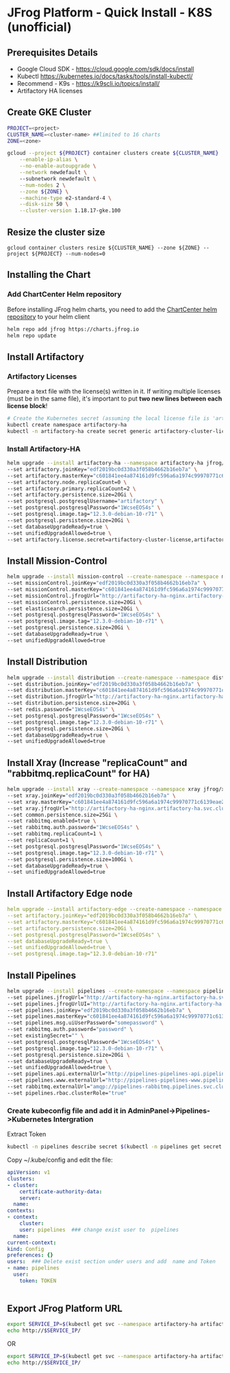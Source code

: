 # JFrog Platform - Quick Install - K8S (unofficial)

## Prerequisites Details

* Google Cloud SDK - https://cloud.google.com/sdk/docs/install
* Kubectl https://kubernetes.io/docs/tasks/tools/install-kubectl/
* Recommend - K9s - https://k9scli.io/topics/install/
* Artifactory HA licenses 

## Create GKE Cluster
```bash
PROJECT=<project> 
CLUSTER_NAME=<cluster-name> ##limited to 16 charts
ZONE=<zone>

gcloud --project ${PROJECT} container clusters create ${CLUSTER_NAME}  \
    --enable-ip-alias \
    --no-enable-autoupgrade \
    --network newdefault \ 
    --subnetwork newdefault \
    --num-nodes 2 \
    --zone ${ZONE} \
    --machine-type e2-standard-4 \
    --disk-size 50 \
    --cluster-version 1.18.17-gke.100
```

## Resize the cluster size
```
gcloud container clusters resize ${CLUSTER_NAME} --zone ${ZONE} --project ${PROJECT} --num-nodes=0
```

## Installing the Chart

### Add ChartCenter Helm repository

Before installing JFrog helm charts, you need to add the [ChartCenter helm repository](https://chartcenter.io) to your helm client

```bash
helm repo add jfrog https://charts.jfrog.io
helm repo update
```

## Install Artifactory
### Artifactory Licenses
Prepare a text file with the license(s) written in it. If writing multiple licenses (must be in the same file), it's important to put **two new lines between each license block**!
```bash
# Create the Kubernetes secret (assuming the local license file is 'art.lic')
kubectl create namespace artifactory-ha
kubectl -n artifactory-ha create secret generic artifactory-cluster-license --from-file=./art.lic
```
### Install Artifactory-HA
```bash
helm upgrade --install artifactory-ha --namespace artifactory-ha jfrog/artifactory-ha \
--set artifactory.joinKey="edf2019bc0d330a3f058b4662b16eb7a" \
--set artifactory.masterKey="c601841ee4a874161d9fc596a6a1974c99970771c6139eae20898eed1c61ace3" \
--set artifactory.node.replicaCount=0 \
--set artifactory.primary.replicaCount=2 \
--set artifactory.persistence.size=20Gi \
--set postgresql.postgresqlUsername="artifactory" \
--set postgresql.postgresqlPassword="1WcseEOS4s" \
--set postgresql.image.tag="12.3.0-debian-10-r71" \
--set postgresql.persistence.size=20Gi \
--set databaseUpgradeReady=true \
--set unifiedUpgradeAllowed=true \
--set artifactory.license.secret=artifactory-cluster-license,artifactory.license.dataKey=art.lic
```

## Install Mission-Control
```bash
helm upgrade --install mission-control --create-namespace --namespace mission-control jfrog/mission-control \
--set missionControl.joinKey="edf2019bc0d330a3f058b4662b16eb7a" \
--set missionControl.masterKey="c601841ee4a874161d9fc596a6a1974c99970771c6139eae20898eed1c61ace3" \
--set missionControl.jfrogUrl="http://artifactory-ha-nginx.artifactory-ha.svc.cluster.local" \
--set missionControl.persistence.size=20Gi \
--set elasticsearch.persistence.size=20Gi \
--set postgresql.postgresqlPassword="1WcseEOS4s" \
--set postgresql.image.tag="12.3.0-debian-10-r71" \
--set postgresql.persistence.size=20Gi \
--set databaseUpgradeReady=true \
--set unifiedUpgradeAllowed=true
```

## Install Distribution
```bash
helm upgrade --install distribution --create-namespace --namespace distribution jfrog/distribution \
--set distribution.joinKey="edf2019bc0d330a3f058b4662b16eb7a" \
--set distribution.masterKey="c601841ee4a874161d9fc596a6a1974c99970771c6139eae20898eed1c61ace3" \
--set distribution.jfrogUrl="http://artifactory-ha-nginx.artifactory-ha.svc.cluster.local" \
--set distribution.persistence.size=20Gi \
--set redis.password="1WcseEOS4s" \
--set postgresql.postgresqlPassword="1WcseEOS4s" \
--set postgresql.image.tag="12.3.0-debian-10-r71" \
--set postgresql.persistence.size=20Gi \
--set databaseUpgradeReady=true \
--set unifiedUpgradeAllowed=true 
```

## Install Xray (Increase "replicaCount" and "rabbitmq.replicaCount" for HA)
```bash
helm upgrade --install xray --create-namespace --namespace xray jfrog/xray \
--set xray.joinKey="edf2019bc0d330a3f058b4662b16eb7a" \
--set xray.masterKey="c601841ee4a874161d9fc596a6a1974c99970771c6139eae20898eed1c61ace3" \
--set xray.jfrogUrl="http://artifactory-ha-nginx.artifactory-ha.svc.cluster.local" \
--set common.persistence.size=25Gi \
--set rabbitmq.enabled=true \
--set rabbitmq.auth.password="1WcseEOS4s" \
--set rabbitmq.replicaCount=1 \
--set replicaCount=1 \
--set postgresql.postgresqlPassword="1WcseEOS4s" \
--set postgresql.image.tag="12.3.0-debian-10-r71" \
--set postgresql.persistence.size=100Gi \
--set databaseUpgradeReady=true \
--set unifiedUpgradeAllowed=true
```

## Install Artifactory Edge node
```yaml
helm upgrade --install artifactory-edge --create-namespace --namespace artifactory-edge jfrog/artifactory \
--set artifactory.joinKey="edf2019bc0d330a3f058b4662b16eb7a" \
--set artifactory.masterKey="c601841ee4a874161d9fc596a6a1974c99970771c6139eae20898eed1c61ace3" \
--set artifactory.persistence.size=20Gi \
--set postgresql.postgresqlPassword="1WcseEOS4s" \
--set databaseUpgradeReady=true \
--set unifiedUpgradeAllowed=true \
--set postgresql.image.tag="12.3.0-debian-10-r71"
```

## Install Pipelines
```bash
helm upgrade --install pipelines --create-namespace --namespace pipelines jfrog/pipelines \
--set pipelines.jfrogUrl="http://artifactory-ha-nginx.artifactory-ha.svc.cluster.local" \
--set pipelines.jfrogUrlUI="http://artifactory-ha-nginx.artifactory-ha.svc.cluster.local" \
--set pipelines.joinKey="edf2019bc0d330a3f058b4662b16eb7a" \
--set pipelines.masterKey="c601841ee4a874161d9fc596a6a1974c99970771c6139eae20898eed1c61ace3" \
--set pipelines.msg.uiUserPassword="somepassword" \
--set rabbitmq.auth.password="password" \
--set existingSecret="" \
--set postgresql.postgresqlPassword="1WcseEOS4s" \
--set postgresql.image.tag="12.3.0-debian-10-r71" \
--set postgresql.persistence.size=20Gi \
--set databaseUpgradeReady=true \
--set unifiedUpgradeAllowed=true \
--set pipelines.api.externalUrl="http://pipelines-pipelines-api.pipelines.svc.cluster.local:30000" \
--set pipelines.www.externalUrl="http://pipelines-pipelines-www.pipelines.svc.cluster.local:30001" \
--set rabbitmq.externalUrl="amqp://pipelines-rabbitmq.pipelines.svc.cluster.local" \
--set pipelines.rbac.clusterRole="true"
```

### Create kubeconfig file and add it in AdminPanel->Pipelines->Kubernetes Intergration 


Extract Token

```bash
kubectl -n pipelines describe secret $(kubectl -n pipelines get secret | grep pipelines-token- | awk '{print $1}')| grep token
```

Copy ~/.kube/config and edit the file:

```yaml
apiVersion: v1
clusters:
- cluster:
    certificate-authority-data: 
    server: 
  name: 
contexts:
- context:
    cluster: 
    user: pipelines  ### change exist user to  pipelines
  name:
current-context: 
kind: Config
preferences: {}
users:  ### Delete exist section under users and add  name and Token
- name: pipelines
  user:
    token: TOKEN
  
```

## Export JFrog Platform URL
```bash
export SERVICE_IP=$(kubectl get svc --namespace artifactory-ha artifactory-ha-nginx -o jsonpath='{.status.loadBalancer.ingress[0].ip}')
echo http://$SERVICE_IP/
```
OR
```bash
export SERVICE_IP=$(kubectl get svc --namespace artifactory-ha artifactory-ha-nginx -o jsonpath='{.status.loadBalancer.ingress[0].hostname}')
echo http://$SERVICE_IP/
```
